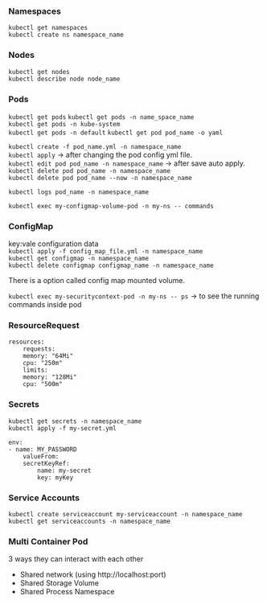 ### Namespaces
`kubectl get namespaces`  
`kubectl create ns namespace_name`  

### Nodes
`kubectl get nodes`  
`kubectl describe node node_name`

### Pods
`kubectl get pods` 
`kubectl get pods -n name_space_name`  
`kubectl get pods -n kube-system`  
`kubectl get pods -n default` 
`kubectl get pod pod_name -o yaml`    

`kubectl create -f pod_name.yml -n namespace_name`  
`kubectl apply` -> after changing the pod config yml file.  
`kubectl edit pod pod_name -n namespace_name` -> after save auto apply.  
`kubectl delete pod pod_name -n namespace_name`  
`kubectl delete pod pod_name --now -n namespace_name`  

`kubectl logs pod_name -n namespace_name`  

`kubectl exec my-configmap-volume-pod -n my-ns -- commands`

### ConfigMap
key:vale configuration data  
`kubectl apply -f config_map_file.yml -n namespace_name`  
`kubectl get configmap -n namespace_name`  
`kubectl delete configmap configmap_name -n namespace_name`  

There is a option called config map mounted volume.  

`kubectl exec my-securitycontext-pod -n my-ns -- ps` -> to see the running commands inside pod

### ResourceRequest 
```
resources:
    requests:
    memory: "64Mi"
    cpu: "250m"
    limits:
    memory: "128Mi"
    cpu: "500m"
```

### Secrets
`kubectl get secrets -n namespace_name`  
`kubectl apply -f my-secret.yml`

```
env:
- name: MY_PASSWORD
    valueFrom: 
    secretKeyRef:
        name: my-secret
        key: myKey
```

### Service Accounts 
`kubectl create serviceaccount my-serviceaccount -n namespace_name`  
`kubectl get serviceaccounts -n namespace_name`  

### Multi Container Pod
3 ways they can interact with each other 
* Shared network (using http://localhost:port)
* Shared Storage Volume
* Shared Process Namespace
  
  
